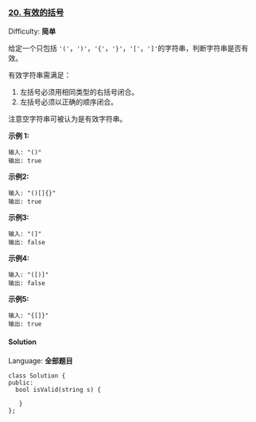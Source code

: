### [20\. 有效的括号](https://leetcode-cn.com/problems/valid-parentheses/)

Difficulty: **简单**


给定一个只包括 `'('`，`')'`，`'{'`，`'}'`，`'['`，`']'`的字符串，判断字符串是否有效。

有效字符串需满足：

1.  左括号必须用相同类型的右括号闭合。
2.  左括号必须以正确的顺序闭合。

注意空字符串可被认为是有效字符串。

**示例 1:**

```
输入: "()"
输出: true
```

**示例2:**

```
输入: "()[]{}"
输出: true
```

**示例3:**

```
输入: "(]"
输出: false
```

**示例4:**

```
输入: "([)]"
输出: false
```

**示例5:**

```
输入: "{[]}"
输出: true
```


#### Solution

Language: **全部题目**

```全部题目
class Solution {
public:
  bool isValid(string s) {

   }
};
```